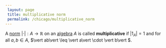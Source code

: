 ```yaml
---
 layout: page
 title: multiplicative norm
 permalink: /chicago/multiplicative_norm
---
```

A [norm](https://mathgloss.github.io/MathGloss/chicago/norm) $\vert \cdot \vert  : A\to \mathbb R$ on an [algebra](https://mathgloss.github.io/MathGloss/chicago/algebra_over_a_field) $A$ is called **multiplicative** if $\vert 1_A\vert  = 1$ and for all $a,b\in A$,  $\vert ab\vert  \leq \vert a\vert \cdot \vert b\vert $.